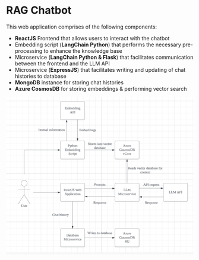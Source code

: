 # RAG Chatbot

This web application comprises of the following components:

- **ReactJS** Frontend that allows users to interact with the chatbot
- Embedding script (**LangChain Python**) that performs the necessary pre-processing to enhance the knowledge base
- Microservice (**LangChain Python & Flask**) that facilitates communication between the frontend and the LLM API
- Microservice (**ExpressJS**) that facilitates writing and updating of chat histories to database
- **MongoDB** instance for storing chat histories
- **Azure CosmosDB** for storing embeddings & performing vector search

![Architecture Overview](https://github.com/jlgsjlgs/RAG-Chatbot/blob/main/architecture.png?raw=true)
